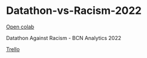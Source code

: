 # Datathon-vs-Racism-2022

[Open colab](https://colab.research.google.com/drive/14SvMVg6vzlKjLmPJA0g91RQsoXRT4kjj)

Datathon Against Racism - BCN Analytics 2022

[Trello](https://trello.com/b/rMKoZ5Y0/datathon-against-racism)
